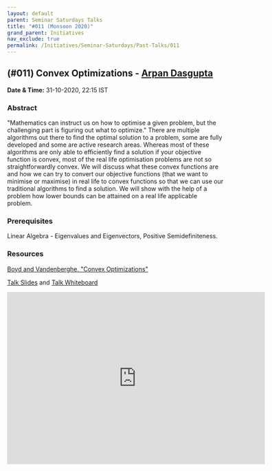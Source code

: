 ```yaml
---
layout: default
parent: Seminar Saturdays Talks
title: "#011 (Monsoon 2020)"
grand_parent: Initiatives
nav_exclude: true
permalink: /Initiatives/Seminar-Saturdays/Past-Talks/011
---
```


(#011) **Convex Optimizations** - [Arpan Dasgupta](https://arpan-dasgupta.github.io/)
-------------------

**Date & Time:** 31-10-2020, 22:15 IST

### Abstract
"Mathematics can instruct us on how to optimise a given problem, but the challenging part is figuring out what to optimize." There are multiple algorithms out there to find the optimal solution to a problem, some are fully developed and some are active research areas. Whereas most of these algorithms are only able to efficiently find a solution if your objective function is convex, most of the real life optimisation problems are not so straightforwardly convex. We will discuss what these convex functions are and how we can try to convert our objective functions (that we want to minimise or maximise) in real life to convex functions so that we can use our traditional algorithms to find a solution. We will show with the help of a problem how lower bounds can be attained on a real life applicable problem.

### Prerequisites 
Linear Algebra - Eigenvalues and Eigenvectors, Positive Semidefiniteness.

### Resources
[Boyd and Vandenberghe, "Convex Optimizations"](https://web.stanford.edu/~boyd/cvxbook/bv_cvxbook.pdf)

[Talk Slides](slides_011.pdf) and [Talk Whiteboard](slides_011_whiteboard.pdf)

<iframe width="600" height="400" src="https://www.youtube.com/embed/uPhUkHvpVAs" frameborder="0" allow="accelerometer; autoplay; clipboard-write; encrypted-media; gyroscope; picture-in-picture" allowfullscreen></iframe>
